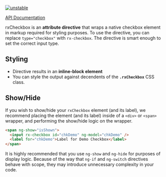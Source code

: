 [![unstable](http://badges.github.io/stability-badges/dist/unstable.svg)](http://github.com/badges/stability-badges)

[API Documentation](ngdocs/index.html#/api/rxCheckbox.directive:rxCheckbox)

rxCheckbox is an **attribute directive** that wraps a native checkbox element in markup required for styling purposes.
To use the directive, you can replace `type="checkbox"` with `rx-checkbox`. The directive is smart enough to set the correct input type.


## Styling

* Directive results in an **inline-block element**
* You can style the output against decendents of the **`.rxCheckbox`** CSS class.


## Show/Hide

If you wish to show/hide your `rxCheckbox` element (and its label), we recommend placing the element (and its label) inside of a
`<div>` or `<span>` wrapper, and performing the show/hide logic on the wrapper.

```html
<span ng-show="isShown">
  <input rx-checkbox id="chkDemo" ng-model="chkDemo" />
  <label for="chkDemo">Label for Demo Checkbox</label>
</span>
```

It is highly recommended that you use `ng-show` and `ng-hide` for purposes of display logic. Because of the way that `ng-if` and `ng-switch`
directives behave with scope, they may introduce unnecessary complexity in your code.

